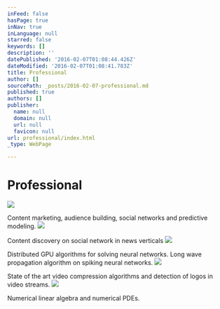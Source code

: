```yaml
---
inFeed: false
hasPage: true
inNav: true
inLanguage: null
starred: false
keywords: []
description: ''
datePublished: '2016-02-07T01:08:44.426Z'
dateModified: '2016-02-07T01:08:41.783Z'
title: Professional
author: []
sourcePath: _posts/2016-02-07-professional.md
published: true
authors: []
publisher:
  name: null
  domain: null
  url: null
  favicon: null
url: professional/index.html
_type: WebPage

---
```

# Professional
![](https://s3-us-west-2.amazonaws.com/the-grid-img/p/9dc1dbe06921ea1864cd7f5e434bf5a44a1c1000.png)

Content marketing, audience building, social networks and predictive modeling.
![](https://s3-us-west-2.amazonaws.com/the-grid-img/p/4d7b947498188ecfe95fa659d7bdabbaa37c5523.jpg)

Content discovery on social network in news verticals
![](https://s3-us-west-2.amazonaws.com/the-grid-img/p/11b46619d39d199005854ea9c4467f44530330d8.jpg)

Distributed GPU algorithms for solving neural networks.  Long wave propagation algorithm on spiking neural networks.
![](https://s3-us-west-2.amazonaws.com/the-grid-img/p/f5b62c51489b096249281fada1906ad855662f6b.jpg)

State of the art video compression algorithms and detection of logos in video streams.
![](https://s3-us-west-2.amazonaws.com/the-grid-img/p/ab4eec5ff0a4386cd3820b7a3fd46d27eb968e4b.png)

Numerical linear algebra and numerical PDEs.